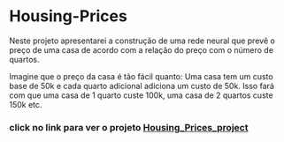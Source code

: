 # Housing-Prices

Neste projeto apresentarei a construção de uma rede neural que prevê o preço de uma casa de acordo com a relação do preço com o número de quartos.

Imagine que o preço da casa é tão fácil quanto:
Uma casa tem um custo base de 50k e cada quarto adicional adiciona um custo de 50k. Isso fará com que uma casa de 1 quarto custe 100k, uma casa de 2 quartos custe 150k etc.

### click no link para ver o projeto [Housing_Prices_project](https://github.com/FlaysonSantos/Machine_Learning/blob/main/Housing_Prices/Housing_Prices_project.ipynb)
